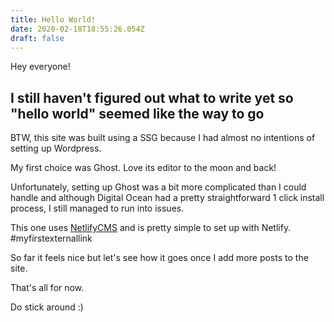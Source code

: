 ```yaml
---
title: Hello World!
date: 2020-02-18T18:55:26.054Z
draft: false
---
```

Hey everyone!

## I still haven't figured out what to write yet so "hello world" seemed like the way to go

BTW, this site was built using a SSG because I had almost no intentions of setting up Wordpress.

My first choice was Ghost. Love its editor to the moon and back!

Unfortunately, setting up Ghost was a bit more complicated than I could handle and although Digital Ocean had a pretty straightforward 1 click install process, I still managed to run into issues.

This one uses [NetlifyCMS](https://www.netlifycms.org/) and is pretty simple to set up with Netlify. #myfirstexternallink

So far it feels nice but let's see how it goes once I add more posts to the site.

That's all for now.

Do stick around :)
